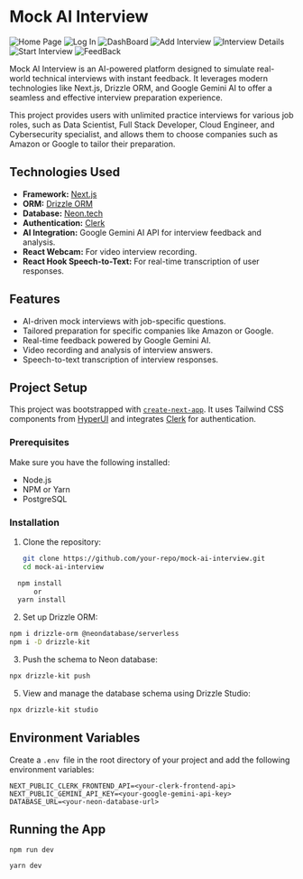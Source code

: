 # Mock AI Interview

![Home Page](./screenshots/image1.png)
![Log In](./screenshots/image2.png)
![DashBoard](./screenshots/image3.png)
![Add Interview](./screenshots/image7.png)
![Interview Details](./screenshots/image4.jpg)
![Start Interview](./screenshots/image5.jpg)
![FeedBack](./screenshots/image6.png)

Mock AI Interview is an AI-powered platform designed to simulate real-world technical interviews with instant feedback. It leverages modern technologies like Next.js, Drizzle ORM, and Google Gemini AI to offer a seamless and effective interview preparation experience.

This project provides users with unlimited practice interviews for various job roles, such as Data Scientist, Full Stack Developer, Cloud Engineer, and Cybersecurity specialist, and allows them to choose companies such as Amazon or Google to tailor their preparation.

## Technologies Used

- **Framework:** [Next.js](https://nextjs.org/)
- **ORM:** [Drizzle ORM](https://orm.dizzle.com/)
- **Database:** [Neon.tech](https://neon.tech/)
- **Authentication:** [Clerk](https://clerk.dev/)
- **AI Integration:** Google Gemini AI API for interview feedback and analysis.
- **React Webcam:** For video interview recording.
- **React Hook Speech-to-Text:** For real-time transcription of user responses.

## Features

- AI-driven mock interviews with job-specific questions.
- Tailored preparation for specific companies like Amazon or Google.
- Real-time feedback powered by Google Gemini AI.
- Video recording and analysis of interview answers.
- Speech-to-text transcription of interview responses.

## Project Setup

This project was bootstrapped with [`create-next-app`](https://github.com/vercel/next.js/tree/canary/packages/create-next-app). It uses Tailwind CSS components from [HyperUI](https://hyperui.dev/) and integrates [Clerk](https://clerk.dev/) for authentication.

### Prerequisites

Make sure you have the following installed:

- Node.js
- NPM or Yarn
- PostgreSQL

### Installation

1. Clone the repository:

   ```bash
   git clone https://github.com/your-repo/mock-ai-interview.git
   cd mock-ai-interview
```bash
  npm install
      or
  yarn install    
```
2. Set up Drizzle ORM:
 
```bash
npm i drizzle-orm @neondatabase/serverless
npm i -D drizzle-kit
```
3. Push the schema to Neon database:

```bash
npx drizzle-kit push

```
5. View and manage the database schema using Drizzle Studio:

```bash
npx drizzle-kit studio

```
## Environment Variables

Create a  ```
 .env  ```file in the root directory of your project and add the following environment variables:
 ```
 NEXT_PUBLIC_CLERK_FRONTEND_API=<your-clerk-frontend-api>
NEXT_PUBLIC_GEMINI_API_KEY=<your-google-gemini-api-key>
DATABASE_URL=<your-neon-database-url>

 ```
## Running the App 

```
npm run dev
   ```
``` 
yarn dev

```

